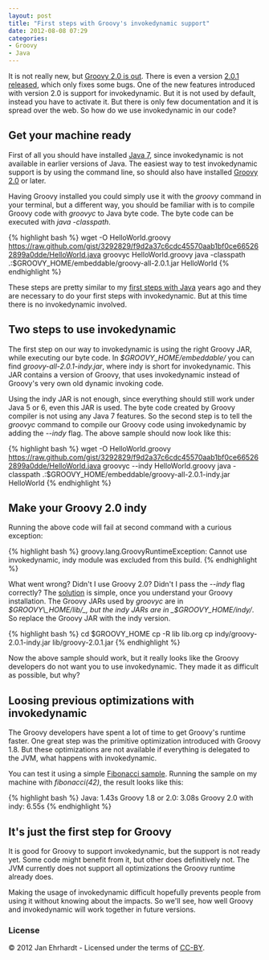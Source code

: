 ```yaml
---
layout: post
title: "First steps with Groovy's invokedynamic support"
date: 2012-08-08 07:29
categories:
- Groovy
- Java
---
```


It is not really new, but
[Groovy 2.0 is out](http://docs.codehaus.org/display/GROOVY/2012/06/28/Groovy+2.0+released).
There is even a version
[2.0.1 released](http://docs.codehaus.org/display/GROOVY/2012/06/28/Groovy+2.0+released),
which only fixes some bugs. One of the new features introduced with
version 2.0 is support for invokedynamic. But it is not used by
default, instead you have to activate it. But there is only few
documentation and it is spread over the web. So how do we use
invokedynamic in our code?

Get your machine ready
----------
First of all you should have installed
[Java 7](http://www.oracle.com/technetwork/java/javase/downloads/index.html),
since invokedynamic is not available in earlier versions of Java. The
easiest way to test invokedynamic support is by using the command
line, so should also have installed
[Groovy 2.0](http://groovy.codehaus.org/Download) or later.

Having Groovy installed you could simply use it with the _groovy_
command in your terminal, but a different way, you should be familiar
with is to compile Groovy code with _groovyc_ to Java byte code. The
byte code can be executed with _java -classpath_.

{% highlight bash %}
wget -O HelloWorld.groovy https://raw.github.com/gist/3292829/f9d2a37c6cdc45570aab1bf0ce665262899a0dde/HelloWorld.java
groovyc HelloWorld.groovy
java -classpath .:$GROOVY_HOME/embeddable/groovy-all-2.0.1.jar HelloWorld
{% endhighlight %}

These steps are pretty similar to my
[first steps with Java](https://gist.github.com/3292829) years ago and
they are necessary to do your first steps with invokedynamic. But at
this time there is no invokedynamic involved.

Two steps to use invokedynamic
----------
The first step on our way to invokedynamic is using the right Groovy
JAR, while executing our byte code. In _$GROOVY\_HOME/embeddable/_ you
can find _groovy-all-2.0.1-indy.jar_, where indy is short for
invokedynamic. This JAR contains a version of Groovy, that uses
invokedynamic instead of Groovy's very own old dynamic invoking code.

Using the indy JAR is not enough, since everything should still work
under Java 5 or 6, even this JAR is used. The byte code created by
Groovy compiler is not using any Java 7 features. So the second step
is to tell the _groovyc_ command to compile our Groovy code using
invokedynamic by adding the _--indy_ flag. The above sample should now
look like this:

{% highlight bash %}
wget -O HelloWorld.groovy https://raw.github.com/gist/3292829/f9d2a37c6cdc45570aab1bf0ce665262899a0dde/HelloWorld.java
groovyc --indy HelloWorld.groovy
java -classpath .:$GROOVY_HOME/embeddable/groovy-all-2.0.1-indy.jar HelloWorld
{% endhighlight %}

Make your Groovy 2.0 indy
----------
Running the above code will fail at second command with a curious
exception:

{% highlight bash %}
groovy.lang.GroovyRuntimeException: Cannot use invokedynamic, indy module was excluded from this build.
{% endhighlight %}

What went wrong? Didn't I use Groovy 2.0? Didn't I pass the _--indy_
flag correctly? The
[solution](http://permalink.gmane.org/gmane.comp.lang.groovy.devel/26698)
is simple, once you understand your Groovy installation. The Groovy
JARs used by _groovyc_ are in _$GROOVY\_HOME/lib/_, but the indy JARs
are in _$GROOVY\_HOME/indy/_. So replace the Groovy JAR with the indy
version.

{% highlight bash %}
cd $GROOVY_HOME
cp -R lib lib.org
cp indy/groovy-2.0.1-indy.jar lib/groovy-2.0.1.jar
{% endhighlight %}

Now the above sample should work, but it really looks like the Groovy
developers do not want you to use invokedynamic. They made it as
difficult as possible, but why?

Loosing previous optimizations with invokedynamic
----------
The Groovy developers have spent a lot of time to get Groovy's runtime
faster. One great step was the primitive optimization introduced with
Groovy 1.8. But these optimizations are not available if everything is
delegated to the JVM, what happens with invokedynamic.

You can test it using a simple
[Fibonacci sample](https://gist.github.com/3293383). Running the
sample on my machine with _fibonacci(42)_, the result looks like this:

{% highlight bash %}
Java: 1.43s
Groovy 1.8 or 2.0: 3.08s
Groovy 2.0 with indy: 6.55s
{% endhighlight %}

It's just the first step for Groovy
----------
It is good for Groovy to support invokedynamic, but the support is not
ready yet. Some code might benefit from it, but other does
definitively not. The JVM currently does not support all optimizations
the Groovy runtime already does.

Making the usage of invokedynamic difficult hopefully prevents people
from using it without knowing about the impacts. So we'll see, how
well Groovy and invokedynamic will work together in future versions.

### License

© 2012 Jan Ehrhardt - Licensed under the terms of
[CC-BY](http://creativecommons.org/licenses/by/3.0/).
